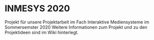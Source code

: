 # INMESYS 2020

Projekt für unsere Projektarbeit im Fach Interaktive Mediensysteme im Sommersemster 2020
Weitere Informationen zum Projekt und zu den Projektideen sind im Wiki hinterlegt.
